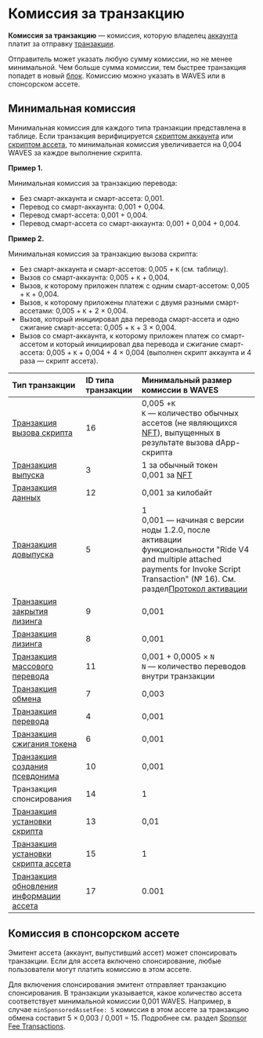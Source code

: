 # Комиссия за транзакцию

**Комиссия за транзакцию** — комиссия, которую владелец [аккаунта](/ru/blockchain/account) платит за отправку [транзакции](/ru/blockchain/transaction).

Отправитель может указать любую сумму комиссии, но не менеe минимальной. Чем больше сумма комиссии, тем быстрее транзакция попадет в новый [блок](/ru/blockchain/block). Комиссию можно указать в WAVES или в спонсорском ассете.

## Минимальная комиссия

Минимальная комиссия для каждого типа транзакции представлена в таблице. Если транзакция верифицируется [скриптом аккаунта](/ru/ride/script/script-types/account-script) или [скриптом ассета](/ru/ride/script/script-types/asset-script), то минимальная комиссия увеличивается на 0,004 WAVES за каждое выполнение скрипта.

**Пример 1.**

Минимальная комиссия за транзакцию перевода:

* Без смарт-аккаунта и смарт-ассета: 0,001.
* Перевод со смарт-аккаунта: 0,001 + 0,004.
* Перевод смарт-ассета: 0,001 + 0,004.
* Перевод смарт-ассета со смарт-аккаунта: 0,001 + 0,004 + 0,004.

**Пример 2.**

Минимальная комиссия за транзакцию вызова скрипта:

* Без смарт-аккаунта и смарт-ассетов: 0,005 + `K` (см. таблицу).
* Вызов со смарт-аккаунта: 0,005 + `K` + 0,004.
* Вызов, к которому приложен платеж с одним смарт-ассетом: 0,005 + `K` + 0,004.
* Вызов, к которому приложены платежи с двумя разными смарт-ассетами: 0,005 + `K` + 2 × 0,004.
* Вызов, который инициировал два перевода смарт-ассета и одно сжигание смарт-ассета: 0,005 + `K` + 3 × 0,004.
* Вызов со смарт-аккаунта, к которому приложен платеж со смарт-ассетом и который инициировал два перевода и сжигание смарт-ассета: 0,005 + `K` + 0,004 + 4 × 0,004 (выполнен скрипт аккаунта и 4 раза — скрипт ассета).

| Тип транзакции | ID типа транзакции | Минимальный размер комиссии в WAVES |
| :--- | :--- | :--- |
| [Транзакция вызова скрипта](/ru/blockchain/transaction-type/invoke-script-transaction) | 16 | 0,005 +`K`<br>`K` — количество обычных ассетов (не являющихся [NFT](/ru/blockchain/token/non-fungible-token)), выпущенных в результате вызова dApp-скрипта |
| [Транзакция выпуска](/ru/blockchain/transaction-type/issue-transaction) | 3 | 1 за обычный токен <br>0,001 за [NFT](/ru/blockchain/token/non-fungible-token) |
| [Транзакция данных](/ru/blockchain/transaction-type/data-transaction) | 12 | 0,001 за килобайт |
| [Транзакция довыпуска](/ru/blockchain/transaction-type/reissue-transaction) | 5 | 1<br/>0,001 — начиная с версии ноды 1.2.0, после активации функциональности "Ride V4 and multiple attached payments for Invoke Script Transaction" (№ 16). См. раздел[Протокол активации](/ru/blockchain/waves-protocol/activation-protocol) |
| [Транзакция закрытия лизинга](/ru/blockchain/transaction-type/lease-cancel-transaction) | 9 | 0,001 |
| [Транзакция лизинга](/ru/blockchain/transaction-type/lease-transaction) | 8 | 0,001 |
| [Транзакция массового перевода](/ru/blockchain/transaction-type/mass-transfer-transaction) | 11 | 0,001 + 0,0005 × `N`<br>`N` — количество переводов внутри транзакции |
| [Транзакция обмена](/ru/blockchain/transaction-type/exchange-transaction) | 7 | 0,003 |
| [Транзакция перевода](/ru/blockchain/transaction-type/transfer-transaction) | 4 | 0,001 |
| [Транзакция сжигания токена](/ru/blockchain/transaction-type/burn-transaction) | 6 | 0,001 |
| [Транзакция создания псевдонима](/ru/blockchain/transaction-type/alias-transaction) | 10 | 0,001 |
| Транзакция спонсирования | 14 | 1 |
| [Транзакция установки скрипта](/ru/blockchain/transaction-type/set-script-transaction) | 13 | 0,01 |
| [Транзакция установки скрипта ассета](/ru/blockchain/transaction-type/set-asset-script-transaction) | 15 | 1 |
| [Транзакция обновления информации ассета](/en/blockchain/transaction-type/update-asset-info-transaction) | 17 | 0.001 |

## Комиссия в спонсорском ассете

Эмитент ассета (аккаунт, выпустивший ассет) может спонсировать транзакции. Если для ассета включено спонсирование, любые пользователи могут платить комиссию в этом ассете.

Для включения спонсирования эмитент отправляет транзакцию спонсирования. В транзакции указывается, какое количество ассета соответствует минимальной комиссии 0,001 WAVES. Например, в случае `minSponsoredAssetFee: 5` комиссия в этом ассете за транзакцию обмена составит 5 × 0,003 / 0,001 = 15. Подробнее см. раздел [Sponsor Fee Transactions](/en/blockchain/waves-protocol/sponsored-fee).
